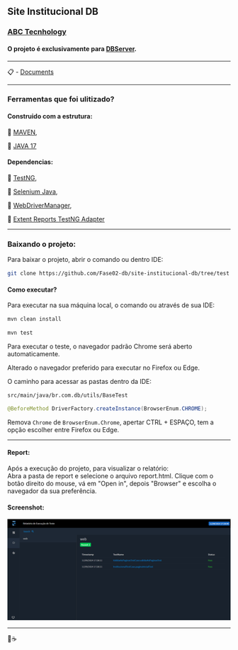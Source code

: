 
## Site Institucional DB

### [ABC Tecnhology](https://site-institucional-db-fork.vercel.app/)


#### O projeto é exclusivamente para [DBServer](https://db.tec.br/).
  
---  

:clipboard: - [Documents]([https://site-institucional-db-fork.vercel.app/](https://github.com/Fase02-db/site-institucional-db/tree/test/documents))
  
---  

### Ferramentas que foi ulitizado?

#### Construido com a estrutura:

:pushpin: [MAVEN](https://maven.apache.org/download.cgi),

:pushpin: [JAVA 17](https://www.oracle.com/java/technologies/javase/jdk17-archive-downloads.html)

#### Dependencias:
:pushpin: [TestNG](https://mvnrepository.com/artifact/org.testng/testng/7.10.2),

:pushpin: [Selenium Java](https://mvnrepository.com/artifact/org.seleniumhq.selenium/selenium-java/4.23.1),

:pushpin: [WebDriverManager](https://mvnrepository.com/artifact/io.github.bonigarcia/webdrivermanager/5.9.2),

:pushpin: [Extent Reports TestNG Adapter](https://mvnrepository.com/artifact/com.aventstack/extentreports-testng-adapter/1.0.3)
  
---  

### Baixando o projeto:

Para baixar o projeto, abrir o comando ou dentro IDE:
```bash  
git clone https://github.com/Fase02-db/site-institucional-db/tree/test
```  

#### Como executar?
Para executar na sua máquina local, o comando ou através de sua IDE:
```bash  
mvn clean install
```
```bash  
mvn test
```  
Para executar o teste, o navegador padrão Chrome será aberto automaticamente.

Alterado o navegador preferido para executar no Firefox ou Edge. 

O caminho para acessar as pastas dentro da IDE:
```  
src/main/java/br.com.db/utils/BaseTest  
```  
```java  
@BeforeMethod DriverFactory.createInstance(BrowserEnum.CHROME);  
```  
Remova `Chrome` de `BrowserEnum.Chrome`,  apertar CTRL + ESPAÇO, tem a opção escolher entre Firefox ou Edge.
  
---  
#### Report:
Após a execução do projeto, para visualizar o relatório:   
Abra a pasta de report e selecione o arquivo report.html. Clique com o botão direito do mouse, vá em "Open in", depois "Browser" e escolha o navegador da sua preferência.

#### Screenshot:
![](src/main/resources/img/screenshot_report.png)

---
:robot::coffee:
